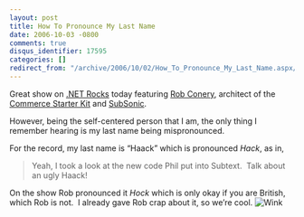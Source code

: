 ```yaml
---
layout: post
title: How To Pronounce My Last Name
date: 2006-10-03 -0800
comments: true
disqus_identifier: 17595
categories: []
redirect_from: "/archive/2006/10/02/How_To_Pronounce_My_Last_Name.aspx/"
---
```


Great show on [.NET
Rocks](http://dotnetrocks.com/ "Rob Conery on DotNetRocks") today
featuring [Rob
Conery](http://www.wekeroad.com/blogs/ "Rob Conery Ramblings"),
architect of the [Commerce Starter
Kit](http://www.commercestarterkit.org/ "CSK 2.0") and
[SubSonic](http://codeplex.com/Wiki/View.aspx?ProjectName=actionpack "The Zero Code DAL").

However, being the self-centered person that I am, the only thing I
remember hearing is my last name being mispronounced.

For the record, my last name is “Haack” which is pronounced *Hack*, as
in,

> Yeah, I took a look at the new code Phil put into Subtext.  Talk about
> an ugly Haack!

On the show Rob pronounced it *Hock* which is only okay if you are
British, which Rob is not.  I already gave Rob crap about it, so we’re
cool. ![Wink](https://haacked.com/Images/emotions/smiley-wink.gif)

